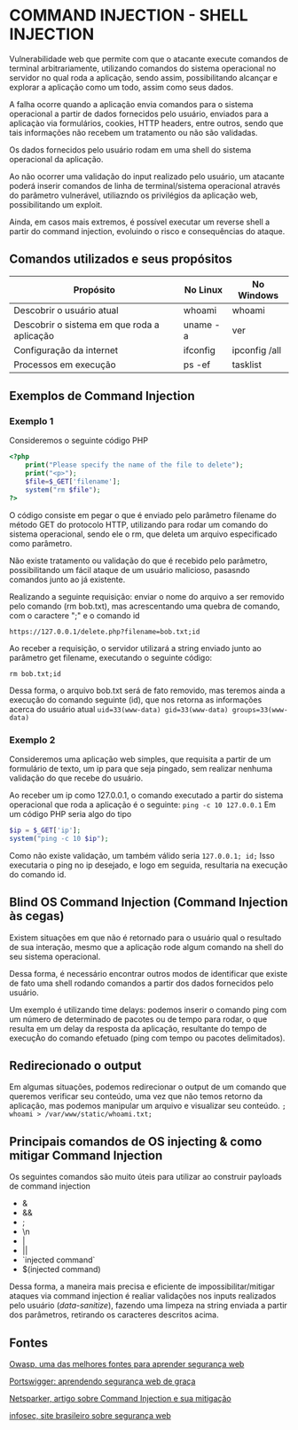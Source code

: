 # COMMAND INJECTION - SHELL INJECTION
Vulnerabilidade web que permite com que o atacante execute comandos de terminal arbitrariamente, utilizando comandos do sistema operacional no servidor no qual roda a aplicação, sendo assim, possibilitando alcançar e explorar a aplicação como um todo, assim como seus dados.

A falha ocorre quando a aplicação envia comandos para o sistema operacional a partir de dados fornecidos pelo usuário, enviados para a aplicaçào via formulários, cookies, HTTP headers, entre outros, sendo que tais informações não recebem um tratamento ou não são validadas.

Os dados fornecidos pelo usuário rodam em uma shell do sistema operacional da aplicação.

Ao não ocorrer uma validação do input realizado pelo usuário, um atacante poderá inserir comandos de linha de terminal/sistema operacional através do parâmetro vulnerável, utiliazndo os privilégios da aplicação web, possibilitando um exploit.

Ainda, em casos mais extremos, é possível executar um reverse shell a partir do command injection, evoluindo o risco e consequências do ataque.

## Comandos utilizados e seus propósitos

| Propósito | No Linux | No Windows |
|-----------|----------|------------|
|Descobrir o usuário atual| whoami|whoami|
|Descobrir o sistema em que roda a aplicação| uname -a| ver |
|Configuração da internet|ifconfig|ipconfig /all|
|Processos em execução| ps -ef|tasklist|

## Exemplos de Command Injection
### Exemplo 1
Consideremos o seguinte código PHP
``` php
<?php
    print("Please specify the name of the file to delete");
    print("<p>");
    $file=$_GET['filename'];
    system("rm $file");
?>
```
O código consiste em pegar o que é enviado pelo parâmetro filename do método GET do protocolo HTTP, utilizando para rodar um comando do sistema operacional, sendo ele o rm, que deleta um arquivo especificado como parâmetro.

Não existe tratamento ou validação do que é recebido pelo parâmetro, possibilitando um fácil ataque de um usuário malicioso, pasasndo comandos junto ao já existente.

Realizando a seguinte requisição: enviar o nome do arquivo a ser removido pelo comando (rm bob.txt), mas acrescentando uma quebra de comando, com o caractere ";" e o comando id
```
https://127.0.0.1/delete.php?filename=bob.txt;id
```
Ao receber a requisição, o servidor utilizará a string enviado junto ao parâmetro get filename, executando o seguinte código:
```
rm bob.txt;id
```
Dessa forma, o arquivo bob.txt será de fato removido, mas teremos ainda a execução do comando seguinte (id), que nos retorna as informações acerca do usuário atual
```uid=33(www-data) gid=33(www-data) groups=33(www-data)```

### Exemplo 2
Consideremos uma aplicação web simples, que requisita a partir de um formulário de texto, um ip para que seja pingado, sem realizar nenhuma validação do que recebe do usuário.

Ao receber um ip como 127.0.0.1, o comando executado a partir do sistema operacional que roda a aplicação é o seguinte:
```ping -c 10 127.0.0.1```
Em um código PHP seria algo do tipo
``` php
$ip = $_GET['ip'];
system("ping -c 10 $ip");
```
Como não existe validação, um também válido seria
```127.0.0.1; id;```
Isso executaria o ping no ip desejado, e logo em seguida, resultaria na execução do comando id.

## Blind OS Command Injection (Command Injection às cegas)
Existem situações em que não é retornado para o usuário qual o resultado de sua interação, mesmo que a aplicação rode algum comando na shell do seu sistema operacional.

Dessa forma, é necessário encontrar outros modos de identificar que existe de fato uma shell rodando comandos a partir dos dados fornecidos pelo usuário.

Um exemplo é utilizando time delays: podemos inserir o comando ping com um número de determinado de pacotes ou de tempo para rodar, o que resulta em um delay da resposta da aplicação, resultante do tempo de execuçÀo do comando efetuado (ping com tempo ou pacotes delimitados).

## Redirecionado o output
Em algumas situações, podemos redirecionar o output de um comando que queremos verificar seu conteúdo, uma vez que não temos retorno da aplicação, mas podemos manipular um arquivo e visualizar seu conteúdo.
```; whoami > /var/www/static/whoami.txt;```

## Principais comandos de OS injecting & como mitigar Command Injection

Os seguintes comandos são muito úteis para utilizar ao construir payloads de command injection
- &
- && 
- ;
- \n 
- | 
- ||  
- \`injected command\`
- $(injected command)

Dessa forma, a maneira mais precisa e eficiente de impossibilitar/mitigar ataques via command injection é realiar validações nos inputs realizados pelo usuário (*data-sanitize*), fazendo uma limpeza na string enviada a partir dos parâmetros, retirando os caracteres descritos acima.

## Fontes
[Owasp, uma das melhores fontes para aprender segurança web](https://owasp.org/www-community/attacks/Command_Injection)

[Portswigger: aprendendo segurança web de graça](https://portswigger.net/web-security/os-command-injection)

[Netsparker, artigo sobre Command Injection e sua mitigação](https://www.netsparker.com/blog/web-security/command-injection-vulnerability/)

[infosec, site brasileiro sobre segurança web](https://www.infosec.com.br/command-injection/)

